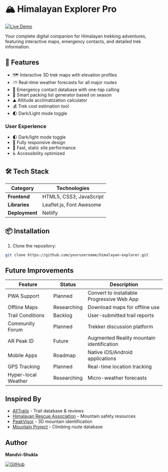 # 🏔️ Himalayan Explorer Pro

[![Live Demo](https://img.shields.io/badge/Live_Demo-Available-brightgreen)](https://lighthearted-starship-ae4547.netlify.app/)




Your complete digital companion for Himalayan trekking adventures, featuring interactive maps, emergency contacts, and detailed trek information.

## 🎯 Features

- 🗺️ Interactive 3D trek maps with elevation profiles
- ⛅ Real-time weather forecasts for all major routes
- 🚨 Emergency contact database with one-tap calling
- 🎒 Smart packing list generator based on season
- ⛰️ Altitude acclimatization calculator
- 💰 Trek cost estimation tool
- 🌓 Dark/Light mode toggle

### User Experience
- 🌓 Dark/light mode toggle
- 📱 Fully responsive design
- 🚀 Fast, static site performance
- ♿ Accessibility optimized


## 🛠️ Tech Stack

| Category        | Technologies |
|-----------------|--------------|
| **Frontend**    | HTML5, CSS3, JavaScript |
| **Libraries**   | Leaflet.js, Font Awesome |
| **Deployment**  | Netlify |

## 📦 Installation

1. Clone the repository:
```bash
git clone https://github.com/yourusername/himalayan-explorer.git
```

## Future Improvements

| Feature            | Status       | Description |
|--------------------|--------------|-------------|
| PWA Support        | Planned      | Convert to installable Progressive Web App |
| Offline Maps       | Researching  | Download maps for offline use |
| Trail Conditions   | Backlog      | User-submitted trail reports |
| Community Forum    | Planned      | Trekker discussion platform |
| AR Peak ID         | Future       | Augmented Reality mountain identification |
| Mobile Apps        | Roadmap      | Native iOS/Android applications |
| GPS Tracking       | Planned      | Real-time location tracking |
| Hyper-local Weather| Researching  | Micro-weather forecasts |

## Inspired By

- [AllTrails](https://www.alltrails.com/) - Trail database & reviews
- [Himalayan Rescue Association](https://www.himalayanrescue.org/) - Mountain safety resources
- [PeakVisor](https://peakvisor.com/) - 3D mountain identification
- [Mountain Project](https://www.mountainproject.com/) - Climbing route database

## Author

**Mandvi-Shukla**  

[![GitHub](https://img.shields.io/badge/GitHub-Profile-blue?logo=github)](https://github.com/Mandvi-Shukla)
